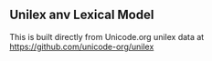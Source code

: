 Unilex anv Lexical Model
----------------------

This is built directly from Unicode.org unilex data at
https://github.com/unicode-org/unilex
